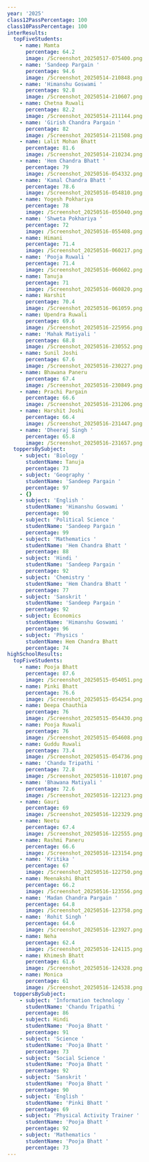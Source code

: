 ```yaml
---
year: '2025'
class12PassPercentage: 100
class10PassPercentage: 100
interResults:
  topFiveStudents:
    - name: Mamta
      percentage: 64.2
      image: /Screenshot_20250517-075400.png
    - name: 'Sandeep Pargain '
      percentage: 94.6
      image: /Screenshot_20250514-210848.png
    - name: 'Himanshu Goswami '
      percentage: 92.8
      image: /Screenshot_20250514-210607.png
    - name: Chetna Ruwali
      percentage: 82.2
      image: /Screenshot_20250514-211144.png
    - name: 'Girish Chandra Pargain '
      percentage: 82
      image: /Screenshot_20250514-211508.png
    - name: Lalit Mohan Bhatt
      percentage: 81.6
      image: /Screenshot_20250514-210234.png
    - name: 'Hem Chandra Bhatt '
      percentage: 79
      image: /Screenshot_20250516-054332.png
    - name: 'Kamal Chandra Bhatt '
      percentage: 78.6
      image: /Screenshot_20250516-054810.png
    - name: Yogesh Pokhariya
      percentage: 78
      image: /Screenshot_20250516-055040.png
    - name: 'Shweta Pokhariya '
      percentage: 72
      image: /Screenshot_20250516-055408.png
    - name: Himani
      percentage: 71.4
      image: /Screenshot_20250516-060217.png
    - name: 'Pooja Ruwali '
      percentage: 71.4
      image: /Screenshot_20250516-060602.png
    - name: Tanuja
      percentage: 71
      image: /Screenshot_20250516-060820.png
    - name: Harshit
      percentage: 70.4
      image: /Screenshot_20250516-061059.png
    - name: Upendra Ruwali
      percentage: 69.6
      image: /Screenshot_20250516-225956.png
    - name: 'Mahak Matiyali '
      percentage: 68.8
      image: /Screenshot_20250516-230552.png
    - name: Sunil Joshi
      percentage: 67.6
      image: /Screenshot_20250516-230227.png
    - name: Bhawana Paneru
      percentage: 67.4
      image: /Screenshot_20250516-230849.png
    - name: Prachi Pargain
      percentage: 66.6
      image: /Screenshot_20250516-231206.png
    - name: Harshit Joshi
      percentage: 66.4
      image: /Screenshot_20250516-231447.png
    - name: 'Dheeraj Singh '
      percentage: 65.8
      image: /Screenshot_20250516-231657.png
  toppersBySubject:
    - subject: 'Biology '
      studentName: Tanuja
      percentage: 73
    - subject: 'Geography '
      studentName: 'Sandeep Pargain '
      percentage: 97
    - {}
    - subject: 'English '
      studentName: 'Himanshu Goswami '
      percentage: 90
    - subject: 'Political Science '
      studentName: 'Sandeep Pargain '
      percentage: 99
    - subject: 'Mathematics '
      studentName: 'Hem Chandra Bhatt '
      percentage: 88
    - subject: 'Hindi '
      studentName: 'Sandeep Pargain '
      percentage: 92
    - subject: 'Chemistry '
      studentName: 'Hem Chandra Bhatt '
      percentage: 77
    - subject: 'Sanskrit '
      studentName: 'Sandeep Pargain '
      percentage: 92
    - subject: Economics
      studentName: 'Himanshu Goswami '
      percentage: 96
    - subject: 'Physics '
      studentName: Hem Chandra Bhatt
      percentage: 74
highSchoolResults:
  topFiveStudents:
    - name: Pooja Bhatt
      percentage: 87.6
      image: /Screenshot_20250515-054051.png
    - name: Pinki Bhatt
      percentage: 76.6
      image: /Screenshot_20250515-054254.png
    - name: Deepa Chauthia
      percentage: 76
      image: /Screenshot_20250515-054430.png
    - name: Pooja Ruwali
      percentage: 76
      image: /Screenshot_20250515-054608.png
    - name: Guddu Ruwali
      percentage: 73.4
      image: /Screenshot_20250515-054736.png
    - name: 'Chandu Tripathi '
      percentage: 72.8
      image: /Screenshot_20250516-110107.png
    - name: 'Bhawana Matiyali '
      percentage: 72.6
      image: /Screenshot_20250516-122123.png
    - name: Gauri
      percentage: 69
      image: /Screenshot_20250516-122329.png
    - name: Neetu
      percentage: 67.4
      image: /Screenshot_20250516-122555.png
    - name: Rashmi Paneru
      percentage: 66.6
      image: /Screenshot_20250516-123154.png
    - name: 'Kritika '
      percentage: 67
      image: /Screenshot_20250516-122750.png
    - name: Meenakshi Bhatt
      percentage: 66.2
      image: /Screenshot_20250516-123556.png
    - name: 'Madan Chandra Pargain '
      percentage: 64.8
      image: /Screenshot_20250516-123758.png
    - name: 'Rohit Singh '
      percentage: 64.6
      image: /Screenshot_20250516-123927.png
    - name: Neha
      percentage: 62.4
      image: /Screenshot_20250516-124115.png
    - name: Khimesh Bhatt
      percentage: 61.6
      image: /Screenshot_20250516-124328.png
    - name: Monica
      percentage: 61
      image: /Screenshot_20250516-124538.png
  toppersBySubject:
    - subject: 'Information technology '
      studentName: 'Chandu Tripathi '
      percentage: 86
    - subject: Hindi
      studentName: 'Pooja Bhatt '
      percentage: 91
    - subject: 'Science '
      studentName: 'Pooja Bhatt '
      percentage: 73
    - subject: 'Social Science '
      studentName: 'Pooja Bhatt '
      percentage: 92
    - subject: 'Sanskrit '
      studentName: 'Pooja Bhatt '
      percentage: 90
    - subject: 'English '
      studentName: 'Pinki Bhatt '
      percentage: 69
    - subject: 'Physical Activity Trainer '
      studentName: 'Pooja Bhatt '
      percentage: 92
    - subject: 'Mathematics '
      studentName: 'Pooja Bhatt '
      percentage: 73
---
```


